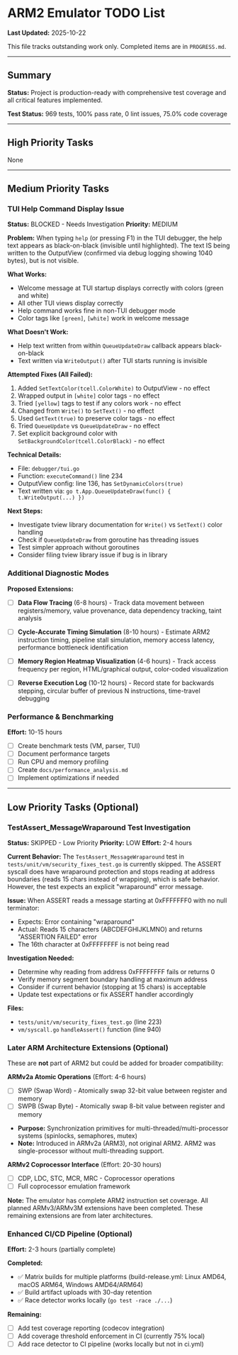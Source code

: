 # ARM2 Emulator TODO List

**Last Updated:** 2025-10-22

This file tracks outstanding work only. Completed items are in `PROGRESS.md`.

---

## Summary

**Status:** Project is production-ready with comprehensive test coverage and all critical features implemented.

**Test Status:** 969 tests, 100% pass rate, 0 lint issues, 75.0% code coverage

---

## High Priority Tasks

None

---

## Medium Priority Tasks

### TUI Help Command Display Issue
**Status:** BLOCKED - Needs Investigation
**Priority:** MEDIUM

**Problem:**
When typing `help` (or pressing F1) in the TUI debugger, the help text appears as black-on-black (invisible until highlighted). The text IS being written to the OutputView (confirmed via debug logging showing 1040 bytes), but is not visible.

**What Works:**
- Welcome message at TUI startup displays correctly with colors (green and white)
- All other TUI views display correctly
- Help command works fine in non-TUI debugger mode
- Color tags like `[green]`, `[white]` work in welcome message

**What Doesn't Work:**
- Help text written from within `QueueUpdateDraw` callback appears black-on-black
- Text written via `WriteOutput()` after TUI starts running is invisible

**Attempted Fixes (All Failed):**
1. Added `SetTextColor(tcell.ColorWhite)` to OutputView - no effect
2. Wrapped output in `[white]` color tags - no effect
3. Tried `[yellow]` tags to test if any colors work - no effect
4. Changed from `Write()` to `SetText()` - no effect
5. Used `GetText(true)` to preserve color tags - no effect
6. Tried `QueueUpdate` vs `QueueUpdateDraw` - no effect
7. Set explicit background color with `SetBackgroundColor(tcell.ColorBlack)` - no effect

**Technical Details:**
- File: `debugger/tui.go`
- Function: `executeCommand()` line 234
- OutputView config: line 136, has `SetDynamicColors(true)`
- Text written via: `go t.App.QueueUpdateDraw(func() { t.WriteOutput(...) })`

**Next Steps:**
- Investigate tview library documentation for `Write()` vs `SetText()` color handling
- Check if `QueueUpdateDraw` from goroutine has threading issues
- Test simpler approach without goroutines
- Consider filing tview library issue if bug is in library


### Additional Diagnostic Modes

**Proposed Extensions:**
- [ ] **Data Flow Tracing** (6-8 hours) - Track data movement between registers/memory, value provenance, data dependency tracking, taint analysis
- [ ] **Cycle-Accurate Timing Simulation** (8-10 hours) - Estimate ARM2 instruction timing, pipeline stall simulation, memory access latency, performance bottleneck identification
- [ ] **Memory Region Heatmap Visualization** (4-6 hours) - Track access frequency per region, HTML/graphical output, color-coded visualization
- [ ] **Reverse Execution Log** (10-12 hours) - Record state for backwards stepping, circular buffer of previous N instructions, time-travel debugging


### Performance & Benchmarking
**Effort:** 10-15 hours

- [ ] Create benchmark tests (VM, parser, TUI)
- [ ] Document performance targets
- [ ] Run CPU and memory profiling
- [ ] Create `docs/performance_analysis.md`
- [ ] Implement optimizations if needed

---

## Low Priority Tasks (Optional)

### TestAssert_MessageWraparound Test Investigation
**Status:** SKIPPED - Low Priority
**Priority:** LOW
**Effort:** 2-4 hours

**Current Behavior:**
The `TestAssert_MessageWraparound` test in `tests/unit/vm/security_fixes_test.go` is currently skipped. The ASSERT syscall does have wraparound protection and stops reading at address boundaries (reads 15 chars instead of wrapping), which is safe behavior. However, the test expects an explicit "wraparound" error message.

**Issue:**
When ASSERT reads a message starting at 0xFFFFFFF0 with no null terminator:
- Expects: Error containing "wraparound"
- Actual: Reads 15 characters (ABCDEFGHIJKLMNO) and returns "ASSERTION FAILED" error
- The 16th character at 0xFFFFFFFF is not being read

**Investigation Needed:**
- Determine why reading from address 0xFFFFFFFF fails or returns 0
- Verify memory segment boundary handling at maximum address
- Consider if current behavior (stopping at 15 chars) is acceptable
- Update test expectations or fix ASSERT handler accordingly

**Files:**
- `tests/unit/vm/security_fixes_test.go` (line 223)
- `vm/syscall.go` `handleAssert()` function (line 940)

### Later ARM Architecture Extensions (Optional)

These are **not** part of ARM2 but could be added for broader compatibility:

**ARMv2a Atomic Operations** (Effort: 4-6 hours)
- [ ] SWP (Swap Word) - Atomically swap 32-bit value between register and memory
- [ ] SWPB (Swap Byte) - Atomically swap 8-bit value between register and memory
- **Purpose:** Synchronization primitives for multi-threaded/multi-processor systems (spinlocks, semaphores, mutex)
- **Note:** Introduced in ARMv2a (ARM3), not original ARM2. ARM2 was single-processor without multi-threading support.

**ARMv2 Coprocessor Interface** (Effort: 20-30 hours)
- [ ] CDP, LDC, STC, MCR, MRC - Coprocessor operations
- [ ] Full coprocessor emulation framework

**Note:** The emulator has complete ARM2 instruction set coverage. All planned ARMv3/ARMv3M extensions have been completed. These remaining extensions are from later architectures.

### Enhanced CI/CD Pipeline (Optional)
**Effort:** 2-3 hours (partially complete)

**Completed:**
- ✅ Matrix builds for multiple platforms (build-release.yml: Linux AMD64, macOS ARM64, Windows AMD64/ARM64)
- ✅ Build artifact uploads with 30-day retention
- ✅ Race detector works locally (`go test -race ./...`)

**Remaining:**
- [ ] Add test coverage reporting (codecov integration)
- [ ] Add coverage threshold enforcement in CI (currently 75% local)
- [ ] Add race detector to CI pipeline (works locally but not in ci.yml)
